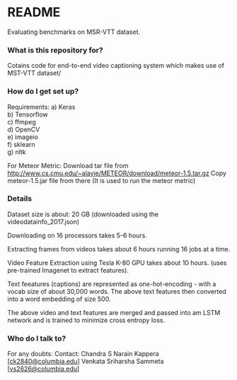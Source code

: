 # README #

Evaluating benchmarks on MSR-VTT dataset.

### What is this repository for? ###

Cotains code for end-to-end video captioning system which  makes use of MST-VTT dataset/

### How do I get set up? ###

Requirements:
a) Keras <br />
b) Tensorflow <br />
c) ffmpeg <br />
d) OpenCV <br />
e) imageio <br />
f) sklearn <br />
g) nltk <br />

For Meteor Metric: 
Download tar file from http://www.cs.cmu.edu/~alavie/METEOR/download/meteor-1.5.tar.gz
Copy meteor-1.5.jar file from there (It is used to run the meteor metric)

### Details ###
Dataset size is about: 20 GB (downloaded using the videodatainfo_2017.json)

Downloading on 16 processors takes 5-6 hours.

Extracting frames from videos takes about 6 hours running 16 jobs at a time.

Video Feature Extraction using Tesla K-80 GPU takes about 10 hours. (uses pre-trained Imagenet to extract features).

Text feeatures (captions) are represented as one-hot-encoding - with a vocab size of about 30,000 words.
The above text features then converted into a word embedding of size 500.

The above video and text features are merged and passed into am LSTM network and is trained to minimize cross entropy loss.

### Who do I talk to? ###
For any doubts:
Contact: 
Chandra S Narain Kappera [ck2840@columbia.edu]
Venkata Sriharsha Sammeta [vs2626@columbia.edu]
